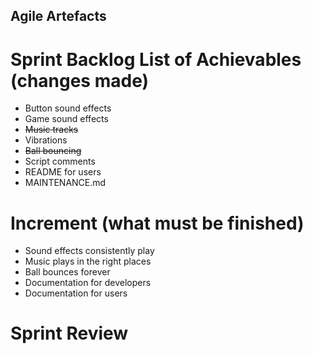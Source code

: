 ## Agile Artefacts
# Sprint Backlog List of Achievables (changes made)
* Button sound effects
* Game sound effects
* ~~Music tracks~~
* Vibrations
* ~~Ball bouncing~~
* Script comments
* README for users
* MAINTENANCE.md
# Increment (what must be finished)
* Sound effects consistently play
* Music plays in the right places
* Ball bounces forever
* Documentation for developers
* Documentation for users
# Sprint Review
